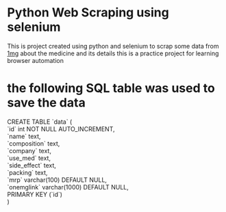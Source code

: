 <h1>Python Web Scraping using selenium</h1>
<p>This is project created using python and selenium to scrap some data from <a href="http://www.1mg.com" target="_blank">1mg</a> about the medicine and its details this is a practice project for learning browser automation </p>

<h1>the following SQL table was used to save the data</h1>
<p>
CREATE TABLE `data` (<br>
  `id` int NOT NULL AUTO_INCREMENT,<br>
  `name` text,<br>
  `composition` text,<br>
  `company` text,<br>
  `use_med` text,<br>
  `side_effect` text,<br>
  `packing` text,<br>
  `mrp` varchar(100) DEFAULT NULL,<br>
  `onemglink` varchar(1000) DEFAULT NULL,<br>
  PRIMARY KEY (`id`)<br>
)
</p>
